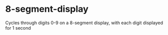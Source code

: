 # 8-segment-display
Cycles through digits 0-9 on a 8-segment display, with each digit displayed for 1 second
